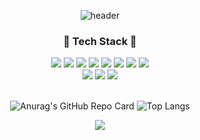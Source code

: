 <div align="center">
  
![header](https://capsule-render.vercel.app/api?type=rect&color=gradient&height=200&section=header&text=Welcome%20to%20devMuscle&fontSize=50&animation=twinkling)

<h3 align="center"> 🦾 Tech Stack 🦾 </h3>
<img src="https://img.shields.io/badge/Spring-6DB33F?style=flat-square&logo=Spring&logoColor=white"/>
<img src="https://img.shields.io/badge/Spring Boot-6DB33F?style=flat-square&logo=SpringBoot&logoColor=white"/>
<img src="https://img.shields.io/badge/Hibernate-59666C?style=flat-square&logo=Hibernate&logoColor=white"/>
<img src="https://img.shields.io/badge/Java-007396?style=flat-square&logo=Java&logoColor=white"/>
<img src="https://img.shields.io/badge/HTML5-E34F26?style=flat-square&logo=HTML5&logoColor=white"/>
<img src="https://img.shields.io/badge/CSS3-1572B6?style=flat-square&logo=CSS3&logoColor=white"/>
<img src="https://img.shields.io/badge/JavaScript-F7DF1E?style=flat-square&logo=JavaScript&logoColor=white"/>
<img src="https://img.shields.io/badge/jQuery-0769AD?style=flat-square&logo=jQuery&logoColor=white"/> <br>
<img src="https://img.shields.io/badge/Oracle-F80000?style=flat-square&logo=Oracle&logoColor=white"/>
<img src="https://img.shields.io/badge/MySQL-4479A1?style=flat-square&logo=MySQL&logoColor=white"/>
<img src="https://img.shields.io/badge/Apache Tomcat-F8DC75?style=flat-square&logo=ApacheTomcat&logoColor=white"/>
<br><br>
  
![Anurag's GitHub Repo Card](https://github-readme-stats.vercel.app/api?username=devMuscle&show_icons=true&theme=buefy)
![Top Langs](https://github-readme-stats.vercel.app/api/top-langs/?username=devMuscle&layout=compact-line&theme=buefy)

<img src="http://mazassumnida.wtf/api/v2/generate_badge?boj=hongxipyo">
  
</div>
